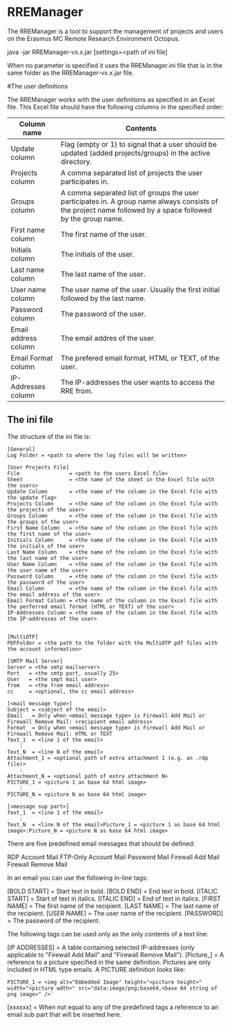 # RREManager

The RREManager is a tool to support the management of projects and users on the Erasmus MC Remote Research Environment Octopus.

java -jar RREManager-vx.x.jar [settings=<path of ini file]

When no parameter is specified it uses the RREManager.ini file that is in the same folder as the RREManager-vx.x.jar file.


#The user definitions

The RREManager works with the user definitions as specified in an Excel file. This Excel file should have the following columns in the specified order:

| Column name          | Contents                                                     |
| -------------------- | ------------------------------------------------------------ |
| Update column        | Flag (empty or 1) to signal that a user should be updated (added projects/groups) in the active directory. |
| Projects column      | A comma separated list of projects the user participates in. |
| Groups column        | A comma separated list of groups the user participates in. A group name always consists of the project name followed by a space followed by the group name. |
| First name column    | The first name of the user.                                  |
| Initials column      | The initials of the user.                                    |
| Last name column     | The last name of the user.                                   |
| User name column     | The user name of the user. Usually the first initial followed by the last name. |
| Password column      | The password of the user.                                    |
| Email address column | The email addres of the user.                                |
| Email Format column  | The prefered email format, HTML or TEXT, of the user.        |
| IP-Addresses column  | The IP-addresses the user wants to access the RRE from.      |



## The ini file

The structure of the ini file is:

```
[General]
Log Folder = <path to where the log files will be written>

[User Projects File]
File                = <path to the users Excel file>
Sheet               = <the name of the sheet in the Excel file with the users>
Update Column       = <the name of the column in the Excel file with the update flag>
Projects Column     = <the name of the column in the Excel file with the projects of the user> 
Groups Column       = <the name of the column in the Excel file with the groups of the user>
First Name Column   = <the name of the column in the Excel file with the first name of the user>
Initials Column     = <the name of the column in the Excel file with the initials of the user>
Last Name Column    = <the name of the column in the Excel file with the last name of the user>
User Name Column    = <the name of the column in the Excel file with the user name of the user>
Password Column     = <the name of the column in the Excel file with the password of the user>
Email Column        = <the name of the column in the Excel file with the email address of the user>
Email Format Column = <the name of the column in the Excel file with the perferred email format (HTML or TEXT) of the user>
IP-Addresses Column = <the name of the column in the Excel file with the IP-addresses of the user>


[MultiOTP]
PDFFolder = <the path to the folder with the MultiOTP pdf files with the account information>

[SMTP Mail Server]
Server = <the smtp mailserver>
Port   = <the smtp port, usually 25>
User   = <the smpt mail user>
from   = <the from email address>
cc     = <optional, the cc email address>

[<mail message type>]
Subject = <subject of the email>
Email   = Only when <email message type> is Firewall Add Mail or Firewall Remove Mail: <recipient email address>
Format  = Only when <email message type> is Firewall Add Mail or Firewall Remove Mail: HTML or TEXT
Text_1  = <line 1 of the email>
    :
Text_N  = <line N of the email>
Attachment_1 = <optional path of extra attachment 1 (e.g. an .rdp file)>
    :
Attachment_N = <optional path of extra attachment N> 
PICTURE_1 = <picture 1 as base 64 html image>
    : 
PICTURE_N = <picture N as base 64 html image>

[<message sup part>]
Text_1  = <line 1 of the email>
    : 
Text_N  = <line N of the email>Picture_1 = <picture 1 as base 64 html image>:Picture_N = <picture N as base 64 html image>
```


There are five predefined email messages that should be defined:

RDP Account Mail
FTP-Only Account Mail
Password Mail
Firewall Add Mail
Firewall Remove Mail

In an email you can use the following in-line tags:

[BOLD START] = Start text in bold.
[BOLD END] = End text in bold.
[ITALIC START] = Start of text in italics.
[ITALIC END] = End of text in italics.
[FIRST NAME] = The first name of the recipient.
[LAST NAME] = The last name of the recipient.
[USER NAME] = The user name of the recipient.
[PASSWORD] = The password of the recipient.

The following tags can be used only as the only contents of a text line:

[IP ADDRESSES] = A table containing selected IP-addresses (only applicable to "Firewall Add Mail" and "Firewall Remove Mail").
[Picture_<nr>] = A reference to a picture specified in the same definition. Pictures are only included in HTML type emails. A PICTURE definition looks like:
```
PICTURE_1 = <img alt="Embedded Image" height="<picture height>" width="<picture wdth>" src="data:image/png;base64,<base 64 string of png image>" />`
```
[xxxxxx] = When not equal to any of the predefined tags a reference to an email sub part that will be inserted here. 